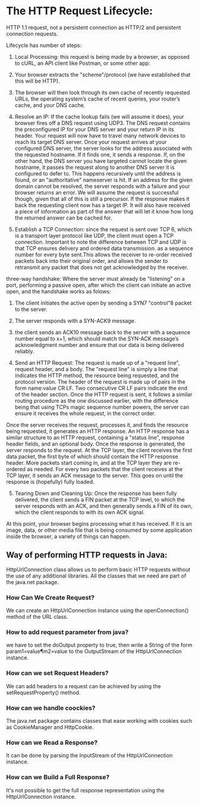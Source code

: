 # The HTTP Request Lifecycle:
HTTP 1.1 request, not a persistent connection as HTTP/2 and persistent connection requests.

Lifecycle has number of steps:
1. Local Processing: this request is being made by a browser, as opposed to cURL, an API client like Postman, or some other app:
 1. Your browser extracts the "scheme"/protocol (we have established
that this will be HTTP).
 2. The browser will then look through its own cache of recently requested URLs, the operating system’s cache of recent queries, your router’s cache, and your DNS cache.

2. Resolve an IP:
If the cache lookup fails (we will assume it does), your browser fires off a DNS request using UDP3. The DNS request contains the preconfigured IP for your DNS server and your return IP in its header.
Your request will now have to travel many network devices to reach its target DNS server.
Once your request arrives at your configured DNS server, the server looks for the address associated with the requested hostname. If it finds one, it sends a response. If, on the other hand, the DNS server you have targeted cannot locate the given hostname, it passes the request along to another DNS server it is configured to defer to. This happens recursively until the address is found, or an "authoritative" nameserver is hit. If an address for the given domain cannot be resolved, the server responds with a failure and your browser returns an error.
We will assume the request is successful though, given that all of this is still a precursor. If the response makes it back the requesting client now has a target IP. It will also have received a piece of information as part of the answer that will let it know how long the returned answer can be cached for.

3. Establish a TCP Connection:
since the request is sent over TCP 6, which is a transport layer protocol like UDP, the client must open a TCP connection.
Important to note the difference between TCP and UDP is that TCP ensures delivery and ordered data transmission. as a sequence number for every byte sent.This allows the receiver to re-order received packets back into their original order, and allows the sender to retransmit any packet that does not get acknowledged by the receiver.

 three-way handshake: Where the server must already be "listening" on a port, performing a passive open, after which the client can initiate an active open, and the handshake works as folows:
 1. The client initiates the active open by sending a SYN7 "control"8 packet to the server. 
 2. The server responds with a SYN-ACK9 message.
 3. the client sends an ACK10 message back to the server with a sequence number equal to x+1, which should match the SYN-ACK message’s acknowledgment number and ensure that our data is being delivered reliably.

 4. Send an HTTP Request:
 The request is made up of a "request line", request header, and a body. The "request line" is simply a line that indicates the HTTP method, the resource being requested, and the protocol version. The header of the request is made up of pairs in the form name:value CR LF. Two consecutive CR LF pairs indicate the end of the header section. 
 Once the HTTP request is sent, it follows a similar routing procedure as the one discussed earlier, with the difference being that using TCPs magic sequence number powers, the server can ensure it receives the whole request, in the correct order.

Once the server receives the request, processes it, and finds the resource being requested, it generates an HTTP response. An HTTP response has a similar structure to an HTTP request, containing a "status line", response header fields, and an optional body. 
Once the response is generated, the server responds to the request. At the TCP layer, the client receives the first data packet, the first byte of which should contain the HTTP response header. More packets start coming in, and at the TCP layer they are re-ordered as needed. For every two packets that the client receives at the TCP layer, it sends an ACK message to the server. This goes on until the response is (hopefully) fully loaded.

5. Tearing Down and Cleaning Up:
Once the response has been fully delivered, the client sends a FIN packet at the TCP level, to which the server responds with an ACK, and then generally sends a FIN of its own, which the client responds to with its own ACK signal.

At this point, your browser begins processing what it has received. If it is an image, data, or other media file that is being consumed by some application inside the browser, a variety of things can happen.

## Way of performing HTTP requests in Java:
HttpUrlConnection class allows us to perform basic HTTP requests without the use of any additional libraries. All the classes that we need are part of the java.net package.

### How Can We Create Request?
We can create an HttpUrlConnection instance using the openConnection() method of the URL class.

### How to add request parameter from java?
we have to set the doOutput property to true, then write a String of the form param1=value¶m2=value to the OutputStream of the HttpUrlConnection instance.

### How can we set Request Headers?
We can add  headers to a request can be achieved by using the setRequestProperty() method.

### How can we handle coockies?
The java.net package contains classes that ease working with cookies such as CookieManager and HttpCookie.

### How can we Read a Response?
It can be done by parsing the InputStream of the HttpUrlConnection instance.


### How can we Build a Full Response?
It's not possible to get the full response representation using the HttpUrlConnection instance.